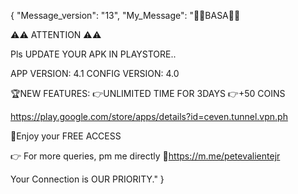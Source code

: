 {
    "Message_version": "13",
    "My_Message": "📌📌BASA📌📌

⚠️⚠️ ATTENTION ⚠️⚠️

Pls UPDATE YOUR APK IN PLAYSTORE..

APP VERSION: 4.1
CONFIG VERSION: 4.0

🏆NEW FEATURES:
👉UNLIMITED TIME FOR 3DAYS
👉+50 COINS

https://play.google.com/store/apps/details?id=ceven.tunnel.vpn.ph

💯Enjoy your FREE ACCESS

👉 For more queries, pm me directly
🔗https://m.me/petevalientejr

Your Connection is OUR PRIORITY."
}
